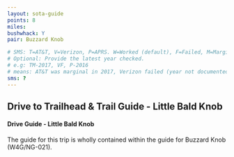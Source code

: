 ```yaml
---
layout: sota-guide
points: 8
miles: 
bushwhack: Y
pair: Buzzard Knob

# SMS: T=AT&T, V=Verizon, P=APRS. W=Worked (default), F=Failed, M=Marginal (some failed).
# Optional: Provide the latest year checked.
# e.g: TM-2017, VF, P-2016
# means: AT&T was marginal in 2017, Verizon failed (year not documented), APRS worked in 2016.
sms: ?
---
```

Drive to Trailhead & Trail Guide - Little Bald Knob
--------------------------------------------------------
#### Drive Guide - Little Bald Knob

The guide for this trip is wholly contained within the guide for Buzzard Knob (W4G/NG-021).

